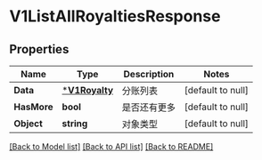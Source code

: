 # V1ListAllRoyaltiesResponse

## Properties
Name | Type | Description | Notes
------------ | ------------- | ------------- | -------------
**Data** | [***V1Royalty**](v1Royalty.md) | 分账列表 | [default to null]
**HasMore** | **bool** | 是否还有更多 | [default to null]
**Object** | **string** | 对象类型 | [default to null]

[[Back to Model list]](../README.md#documentation-for-models) [[Back to API list]](../README.md#documentation-for-api-endpoints) [[Back to README]](../README.md)


